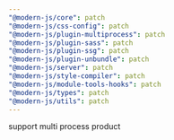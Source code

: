 ```yaml
---
"@modern-js/core": patch
"@modern-js/css-config": patch
"@modern-js/plugin-multiprocess": patch
"@modern-js/plugin-sass": patch
"@modern-js/plugin-ssg": patch
"@modern-js/plugin-unbundle": patch
"@modern-js/server": patch
"@modern-js/style-compiler": patch
"@modern-js/module-tools-hooks": patch
"@modern-js/types": patch
"@modern-js/utils": patch
---
```


support multi process product
